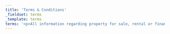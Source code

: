 ```yaml
---
title: 'Terms & Conditions'
_fieldset: terms
_template: terms
terms: '<p>All information regarding property for sale, rental or financing is from sources deemed reliable, no representation is made, or is to be implied. As to the accuracy thereof and it is submitted subject to errors, omissions, change of price, rental or other conditions, prior sale, lease or financing, or withdrawal without notice.</p><p>The information contained herein has either been given to us by the owner of the property or obtained from sources that we deem reliable. We have no reason to doubt its accuracy but we do not guarantee it. All zoning, buildable footages and uses must be independently verified. The value of this investment is dependent on these estimates and assumptions made above, as well as the investment income, the tax bracket, and other factors which you tax advisor and/or legal counsel should evaluate. The prospective buyer should carefully verify each item of income, and all other information herein.<br></p>'
---
```

